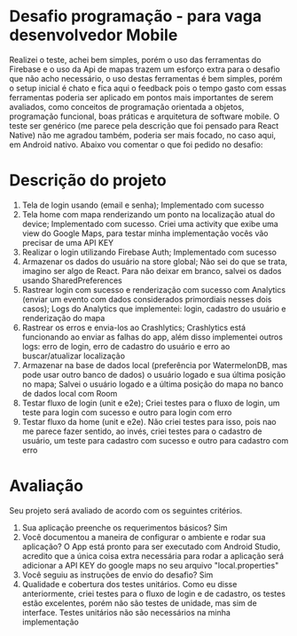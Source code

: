 # Desafio programação - para vaga desenvolvedor Mobile
Realizei o teste, achei bem simples, porém o uso das ferramentas do Firebase e o uso da Api de mapas trazem um esforço extra para o desafio que não acho necessário, o uso destas ferramentas é bem simples, porém o setup inicial é chato e fica aqui o feedback pois o tempo gasto com essas ferramentas poderia ser aplicado em pontos mais importantes de serem avaliados, como conceitos de programação orientada a objetos, programação funcional, boas práticas e arquitetura de software mobile.
O teste ser genérico (me parece pela descrição que foi pensado para React Native) não me agradou também, poderia ser mais focado, no caso aqui, em Android nativo.
Abaixo vou comentar o que foi pedido no desafio:

# Descrição do projeto

1. Tela de login usando (email e senha);
    Implementado com sucesso
2. Tela home com mapa renderizando um ponto na localização atual do device;
    Implementado com sucesso. Criei uma activity que exibe uma view do Google Maps, para testar minha implementação vocês vão precisar de uma API KEY
3. Realizar o login utilizando Firebase Auth;
    Implementado com sucesso
4. Armazenar os dados do usuário na store global;
    Não sei do que se trata, imagino ser algo de React. Para não deixar em branco, salvei os dados usando SharedPreferences
5. Rastrear login com sucesso e renderização com sucesso com Analytics (enviar um evento com dados considerados primordiais nesses dois casos);
    Logs do Analytics que implementei: login, cadastro do usuário e renderização do mapa
6. Rastrear os erros e envia-los ao Crashlytics;
    Crashlytics está funcionando ao enviar as falhas do app, além disso implementei outros logs: erro de login, erro de cadastro do usuário e erro ao buscar/atualizar localização
7. Armazenar na base de dados local (preferência por WatermelonDB, mas pode usar outro banco de dados) o usuário logado e sua última posição no mapa;
    Salvei o usuário logado e a última posição do mapa no banco de dados local com Room
8. Testar fluxo de login (unit e e2e);
    Criei testes para o fluxo de login, um teste para login com sucesso e outro para login com erro
9. Testar fluxo da home (unit e e2e).
    Não criei testes para isso, pois nao me parece fazer sentido, ao invés, criei testes para o cadastro de usuário, um teste para cadastro com sucesso e outro para cadastro com erro

# Avaliação

Seu projeto será avaliado de acordo com os seguintes critérios.

1. Sua aplicação preenche os requerimentos básicos?
    Sim
2. Você documentou a maneira de configurar o ambiente e rodar sua aplicação?
    O App está pronto para ser executado com Android Studio, acredito que a única coisa extra necessária para rodar a aplicação será adicionar a API KEY do google maps no seu arquivo "local.properties"
3. Você seguiu as instruções de envio do desafio?
    Sim
4. Qualidade e cobertura dos testes unitários.
    Como eu disse anteriormente, criei testes para o fluxo de login e de cadastro, os testes estão excelentes, porém não são testes de unidade, mas sim de interface. Testes unitários não são necessários na minha implementação
